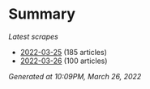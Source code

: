 # Summary
*Latest scrapes*
* [2022-03-25](https://github.com/nuuuwan/news_lk/blob/data/news_lk.2022-03-25.json) (185 articles)
* [2022-03-26](https://github.com/nuuuwan/news_lk/blob/data/news_lk.2022-03-26.json) (100 articles)

*Generated at 10:09PM, March 26, 2022*